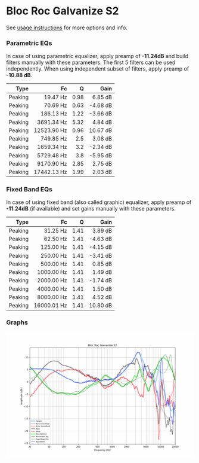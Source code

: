 # Bloc Roc Galvanize S2
See [usage instructions](https://github.com/jaakkopasanen/AutoEq#usage) for more options and info.

### Parametric EQs
In case of using parametric equalizer, apply preamp of **-11.24dB** and build filters manually
with these parameters. The first 5 filters can be used independently.
When using independent subset of filters, apply preamp of **-10.88 dB**.

| Type    | Fc          |    Q | Gain     |
|--------:|------------:|-----:|---------:|
| Peaking | 19.47 Hz    | 0.98 | 6.85 dB  |
| Peaking | 70.69 Hz    | 0.63 | -4.68 dB |
| Peaking | 186.13 Hz   | 1.22 | -3.66 dB |
| Peaking | 3691.34 Hz  | 5.32 | 4.84 dB  |
| Peaking | 12523.90 Hz | 0.96 | 10.67 dB |
| Peaking | 749.85 Hz   | 2.5  | 3.08 dB  |
| Peaking | 1659.34 Hz  | 3.2  | -2.34 dB |
| Peaking | 5729.48 Hz  | 3.8  | -5.95 dB |
| Peaking | 9170.90 Hz  | 2.85 | 2.75 dB  |
| Peaking | 17442.13 Hz | 1.99 | 2.03 dB  |

### Fixed Band EQs
In case of using fixed band (also called graphic) equalizer, apply preamp of **-11.24dB**
(if available) and set gains manually with these parameters.

| Type    | Fc          |    Q | Gain     |
|--------:|------------:|-----:|---------:|
| Peaking | 31.25 Hz    | 1.41 | 3.89 dB  |
| Peaking | 62.50 Hz    | 1.41 | -4.63 dB |
| Peaking | 125.00 Hz   | 1.41 | -4.15 dB |
| Peaking | 250.00 Hz   | 1.41 | -3.41 dB |
| Peaking | 500.00 Hz   | 1.41 | 0.85 dB  |
| Peaking | 1000.00 Hz  | 1.41 | 1.49 dB  |
| Peaking | 2000.00 Hz  | 1.41 | -1.74 dB |
| Peaking | 4000.00 Hz  | 1.41 | 1.50 dB  |
| Peaking | 8000.00 Hz  | 1.41 | 4.52 dB  |
| Peaking | 16000.01 Hz | 1.41 | 10.80 dB |

### Graphs
![](./Bloc%20Roc%20Galvanize%20S2.png)